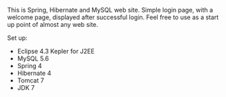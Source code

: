 This is Spring, Hibernate and MySQL web site.
Simple login page, with a welcome page, displayed after successful login.
Feel free to use as a start up point of almost any web site.

Set up:
- Eclipse 4.3 Kepler for J2EE
- MySQL 5.6
- Spring 4
- Hibernate 4
- Tomcat 7
- JDK 7
